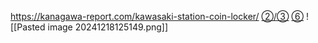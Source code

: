 https://kanagawa-report.com/kawasaki-station-coin-locker/
[②/③](https://kanagawa-report.com/kawasaki-station-coin-locker/#index_id2)
[⑥](https://kanagawa-report.com/kawasaki-station-coin-locker/#index_id7)
![[Pasted image 20241218125149.png]]